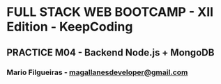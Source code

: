 
# FULL STACK WEB BOOTCAMP - XII Edition - KeepCoding

## PRACTICE M04 - Backend Node.js + MongoDB

### Mario Filgueiras - magallanesdeveloper@gmail.com








